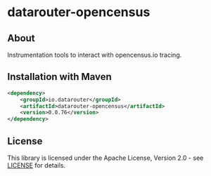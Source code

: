 # datarouter-opencensus

## About
Instrumentation tools to interact with opencensus.io tracing. 

## Installation with Maven

```xml
<dependency>
	<groupId>io.datarouter</groupId>
	<artifactId>datarouter-opencensus</artifactId>
	<version>0.0.76</version>
</dependency>
```

## License

This library is licensed under the Apache License, Version 2.0 - see [LICENSE](../LICENSE) for details.
